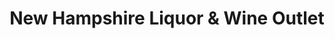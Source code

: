 ---
title: "New Hampshire Liquor & Wine Outlet"
url: /campton/new-hampshire-liquor-und-wine-outlet/
shop: Spirituosen
---